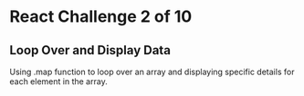 # React Challenge 2 of 10
## Loop Over and Display Data
Using .map function to loop over an array and displaying specific details for each element in the array.